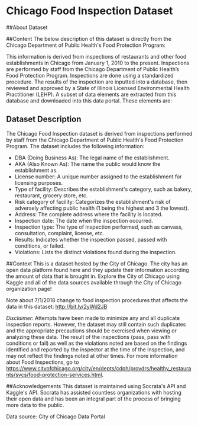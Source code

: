# Chicago Food Inspection Dataset

##About Dataset

##Content
The below description of this dataset is directly from the Chicago Department of Public Health's Food Protection Program:
 
This information is derived from inspections of restaurants and other food
establishments in Chicago from January 1, 2010 to the present. Inspections are performed by
staff from the Chicago Department of Public Health’s Food Protection Program. Inspections are
done using a standardized procedure. The results of the inspection are inputted into a database,
then reviewed and approved by a State of Illinois Licensed Environmental Health Practitioner
(LEHP). A subset of data elements are extracted from this database and downloaded into this
data portal. These elements are:

## Dataset Description

The Chicago Food Inspection dataset is derived from inspections performed by staff from the Chicago Department of Public Health's Food Protection Program. The dataset includes the following information:

- DBA (Doing Business As): The legal name of the establishment.
- AKA (Also Known As): The name the public would know the establishment as.
- License number: A unique number assigned to the establishment for licensing purposes.
- Type of facility: Describes the establishment's category, such as bakery, restaurant, grocery store, etc.
- Risk category of facility: Categorizes the establishment's risk of adversely affecting public health (1 being the highest and 3 the lowest).
- Address: The complete address where the facility is located.
- Inspection date: The date when the inspection occurred.
- Inspection type: The type of inspection performed, such as canvass, consultation, complaint, license, etc.
- Results: Indicates whether the inspection passed, passed with conditions, or failed.
- Violations: Lists the distinct violations found during the inspection.


##Context
This is a dataset hosted by the City of Chicago. The city has an open data platform found here and they update their information according the amount of data that is brought in. Explore the City of Chicago using Kaggle and all of the data sources available through the City of Chicago organization page!

Note about 7/1/2018 change to food inspection procedures that affects the data in this dataset: http://bit.ly/2yWd2JB

*Disclaimer*: Attempts have been made to minimize any and all duplicate inspection reports. However, the dataset may still contain such duplicates and the appropriate precautions should be exercised when viewing or analyzing these data. The result of the inspections (pass, pass with conditions or fail) as well as the violations noted are based on the findings identified and reported by the inspector at the time of the inspection, and may not reflect the findings noted at other times. For more information about Food Inspections, go to https://www.cityofchicago.org/city/en/depts/cdph/provdrs/healthy_restaurants/svcs/food-protection-services.html.


##Acknowledgements
This dataset is maintained using Socrata's API and Kaggle's API. Socrata has assisted countless organizations with hosting their open data and has been an integral part of the process of bringing more data to the public.

Data source: City of Chicago Data Portal